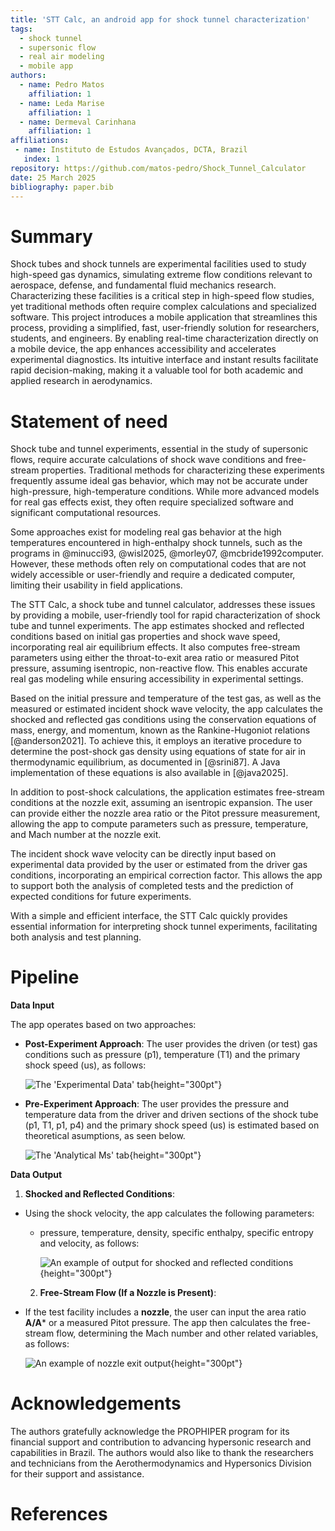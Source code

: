 ```yaml
---
title: 'STT Calc, an android app for shock tunnel characterization'
tags:
  - shock tunnel
  - supersonic flow
  - real air modeling
  - mobile app
authors:
  - name: Pedro Matos
    affiliation: 1
  - name: Leda Marise
    affiliation: 1
  - name: Dermeval Carinhana
    affiliation: 1
affiliations:
 - name: Instituto de Estudos Avançados, DCTA, Brazil
   index: 1
repository: https://github.com/matos-pedro/Shock_Tunnel_Calculator
date: 25 March 2025
bibliography: paper.bib
---
```

# Summary

Shock tubes and shock tunnels are experimental facilities used to study high-speed gas dynamics, simulating extreme flow conditions relevant to aerospace, defense, and fundamental fluid mechanics research. Characterizing these facilities is a critical step in high-speed flow studies, yet traditional methods often require complex calculations and specialized software. This project introduces a mobile application that streamlines this process, providing a simplified, fast, user-friendly solution for researchers, students, and engineers. By enabling real-time characterization directly on a mobile device, the app enhances accessibility and accelerates experimental diagnostics. Its intuitive interface and instant results facilitate rapid decision-making, making it a valuable tool for both academic and applied research in aerodynamics.

# Statement of need

Shock tube and tunnel experiments, essential in the study of supersonic flows, require accurate calculations of shock wave conditions and free-stream properties. Traditional methods for characterizing these experiments frequently assume ideal gas behavior, which may not be accurate under high-pressure, high-temperature conditions. While more advanced models for real gas effects exist, they often require specialized software and significant computational resources.

Some approaches exist for modeling real gas behavior at the high temperatures encountered in high-enthalpy shock tunnels, such as the programs in @minucci93, @wisl2025, @morley07, @mcbride1992computer. However, these methods often rely on computational codes that are not widely accessible or user-friendly and require a dedicated computer, limiting their usability in field applications.

The STT Calc, a shock tube and tunnel calculator, addresses these issues by providing a mobile, user-friendly tool for rapid characterization of shock tube and tunnel experiments. The app estimates shocked and reflected conditions based on initial gas properties and shock wave speed, incorporating real air equilibrium effects. It also computes free-stream parameters using either the throat-to-exit area ratio or measured Pitot pressure, assuming isentropic, non-reactive flow. This enables accurate real gas modeling while ensuring accessibility in experimental settings.

Based on the initial pressure and temperature of the test gas, as well as the measured or estimated incident shock wave velocity, the app calculates the shocked and reflected gas conditions using the conservation equations of mass, energy, and momentum, known as the Rankine-Hugoniot relations [@anderson2021]. To achieve this, it employs an iterative procedure to determine the post-shock gas density using equations of state for air in thermodynamic equilibrium, as documented in [@srini87]. A Java implementation of these equations is also available in [@java2025].

In addition to post-shock calculations, the application estimates free-stream conditions at the nozzle exit, assuming an isentropic expansion. The user can provide either the nozzle area ratio or the Pitot pressure measurement, allowing the app to compute parameters such as pressure, temperature, and Mach number at the nozzle exit.

The incident shock wave velocity can be directly input based on experimental data provided by the user or estimated from the driver gas conditions, incorporating an empirical correction factor. This allows the app to support both the analysis of completed tests and the prediction of expected conditions for future experiments.

With a simple and efficient interface, the STT Calc quickly provides essential information for interpreting shock tunnel experiments, facilitating both analysis and test planning.

# Pipeline

**Data Input**

The app operates based on two approaches:

- **Post-Experiment Approach**: The user provides the driven (or test) gas conditions such as pressure (p1), temperature (T1) and the primary shock speed (us), as follows:

  ![The 'Experimental Data' tab](Images/experimental.jpeg){height="300pt"}
- **Pre-Experiment Approach**: The user provides the pressure and temperature data from the driver and driven sections of the shock tube (p1, T1, p1, p4) and the primary shock speed (us) is estimated based on theoretical asumptions, as seen below.

  ![The 'Analytical Ms' tab](Images/analytical_ms.jpeg){height="300pt"}

**Data Output**

1. **Shocked and Reflected Conditions**:

- Using the shock velocity, the app calculates the following parameters:
  - pressure, temperature, density, specific enthalpy, specific entropy and velocity, as follows:

    ![An example of output for shocked and reflected conditions](Images/p1.jpeg){height="300pt"}



   2. **Free-Stream Flow (If a Nozzle is Present)**:

- If the test facility includes a **nozzle**, the user can input the area ratio **A/A*** or a measured Pitot pressure. The app then calculates the free-stream flow, determining the Mach number and other related variables, as follows:

  ![An example of nozzle exit output](Images/p2.jpeg){height="300pt"}



# Acknowledgements

The authors gratefully acknowledge the PROPHIPER program for its financial support and contribution to advancing hypersonic research and capabilities in Brazil. The authors would also like to thank the researchers and technicians from the Aerothermodynamics and Hypersonics Division for their support and assistance.

# References
